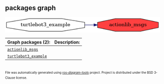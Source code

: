 <!--
File was automatically generated using 'ros-diagram-tools' project.
Project is distributed under the BSD 3-Clause license.
-->

## packages graph

[![actionlib_msgs](actionlib_msgs.png "actionlib_msgs")](actionlib_msgs.png)


| Graph packages (2): | Description: |
| ------------------- | ------------ |
| [`actionlib_msgs`](actionlib_msgs.md) |  |
| [`turtlebot3_example`](turtlebot3_example.md) |  |


</br>
<font size="1">
File was automatically generated using <a href="https://github.com/anetczuk/ros-diagram-tools"><i>ros-diagram-tools</i></a> project.
Project is distributed under the BSD 3-Clause license.
</font>
